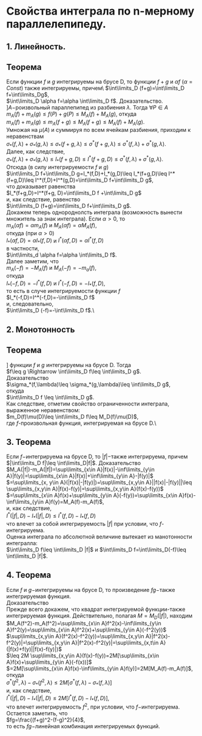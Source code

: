 # Свойства интеграла по n-мерному параллелепипеду.

## 1. Линейность.

## Теорема

Если функции $f$ и $g$ интегрируемы на брусе D, то функции $f+g$ и $\alpha f\ (\alpha=Const)$ также интегрируемы, причем\ 
$\int\limits_D (f+g)=\int\limits_D f+\int\limits_Dg$,\
$\int\limits_D \alpha f=\alpha \int\limits_D f$.
Доказательство. $] A-$роизвольный параллепипед из разбиения $\lambda$. Тогда $\forall P\in A$\
$m_A(f)+m_A(g)\leq f(P)+g(P)\leq M_A(f)+M_A(g)$,
откуда\
$m_A(f)+m_A(g)\leq m_A(f+g)\leq M_A(f+g)\leq M_A(f)+M_A(g)$.\
Умножая на $\mu(A)$ и суммируя по всем ячейкам разбиения, приходим к неравенствам\
$\sigma_*(f,\lambda)+\sigma_*(g,\lambda)\leq \sigma_*(f+g,\lambda)\leq \sigma^*(f+g,\lambda)\leq \sigma^*(f,\lambda)+\sigma^*(g,\lambda)$. \
Далее, как следствие,\
$\sigma_*(f,\lambda)+\sigma_*(g,\lambda)\leq I_*(f+g,D)\leq I^*(f+g,D)\leq \sigma^*(f,\lambda)+\sigma^*(g,\lambda)$.\
Отсюда (в силу интегрируемости $f$ и $g$)\
$\int\limits_D f+\int\limits_D g=I_*(f,D)+I_*(g,D)\leq I_*(f+g,D)\leq I^*(f+g,D)\leq I^*(f,D)+I^*(g,D)=\int\limits_D f+\int\limits_D g$,\
что доказывает равенства\
$I_*(f+g,D)=I^*(f+g, D)=\int\limits_D f +\int\limits_D g$\
и, как следствие, равенство\
$\int\limits_D (f+g)=\int\limits_D f+\int\limits_D g$.\
Докажем теперь однороднолсть интеграла (возможность вынести множитель за знак интеграла). Если $\alpha>0$, то\
$m_A(\alpha f)=\alpha m_A(f)$ и $M_A(\alpha f)=\alpha M_A(f)$,\
откуда (при $\alpha>0$)\
$I_*(\alpha f,D)=\alpha I_*(f,D)$ и $I^*(\alpha f,D)=\alpha I^*(f,D)$\
в частности,\
$\int\limits_d \alpha f=\alpha \int\limits_D f$.\
Далее заметим, что\
$m_A(-f)=-M_A(f)$ и $M_A(-f)=-m_a(f)$,\
откуда\
$I_*(-f, D)=-I^*(f,D)$ и $I^*(-f, D)=-I_*(f,D)$,\
то есть в случе интегрируемости функции $f$\
$I_*(-f,D)=I^*(-f,D)=-\int\limits_D f$\
и, следовательно,\
$\int\limits_D (-f)=-\int\limits_D f$.\

## 2. Монотонность

## Теорема

$]$ функции $f$ и $g$ интегрируемы на брусе D. Тогда\
$f\leq g \Rightarrow \int\limits_D f\leq \int\limits_D g$.\
Доказательство\
$\sigma_*(f,\lambda)\leq \sigma_*(g,\lambda)\leq \int\limits_D g$,\
откуда\
$\int\limits_D f \leq \int\limits_D g$.\
Как следствие, отметим свойство ограниченности интеграла, выраженное неравенством:\
$m_D(f)\mu(D)\leq \int\limits_D f\leq M_D(f)\mu(D)$,\
где $f$-произвольная функция, интегрируемая на брусе D.\
   
## 3. Теорема

Если $f-$интегрируема на брусе D, то $|f|-$также интегрируема, причем\
$|\int\limits_D f|\leq \int\limits_D|f|$.
Доказательство\
$M_A(|f|)-m_A(|f|)=\sup\limits_{x\in A}|f(x)|-\inf\limits_{y\in A}|f(y)|=\sup\limits_{x\in A}|f(x)|+\inf\limits_{y\in A}-|f(y)|$\
$=\sup\limits_{x, y\in A}(|f(x)|-|f(y)|)=\sup\limits_{x,y\in A}||f(x)|-|f(y)||\leq \sup\limits_{x,y\in A}|f(x)-f(y)|=\sup\limits_{x,y\in A}(f(x)-f(y))$\
$=\sup\limits_{x\in A}f(x)+\sup\limits_{y\in A}(-f(y))=\sup\limits_{x\in A}f(x)-\inf\limits_{y\in A}f(y)=M_A(f)-m_A(f)$,\
и, как следствие,\
$I^*(|f|,D)-I_*(|f|,D)\leq I^*(f,D)-I_*(f,D)$\
что влечет за собой интегрируемость $|f|$ при условии, что $f$-интегрируема.\
Оценка интеграла по абсолютной величине вытекает из манотонности интегралла:\
$\int\limits_D f\leq \int\limits_D |f|$ и $\int\limits_D f=\int\limits_D(-f)\leq \int\limits_D |f|$.
  
## 4. Теорема

Если $f$ и $g-$интегрируемы на брусе D, то произведение $fg-$также интегрируемая функция.\
Доказательство\
Прежде всего докажем, что квадрат интегрируемой функции-также интегрируемая функция. Действительно, полагая $M=M_D(|f|)$, находим\
$M_A(f^2)-m_A(f^2)=\sup\limits_{x\in A}f^2(x)-\inf\limits_{y\in A}f^2(y)=\sup\limits_{x\in A}f^2(x)+\sup\limits_{y\in A}(-f^2(y))$\
$\sup\limits_{x,y\in A}(f^2(x)-f^2(y))=\sup\limits_{x,y\in A}|f^2(x)-f^2(y)|=\sup\limits_{x,y\in A}|f^2(x)-f^2(y)|=\sup\limits_{x,t\in A}(|f(x)+f(y)||f(x)-f(y)|)$\
$\leq 2M \sup\limits_{x,y\in A}(f(x)-f(y))=2M[\sup\limits_{x\in A}f(x)+\sup\limits_{y\in A}(-f(x))]$\
$=2M[\sup\limits_{x\in A}f(x)-\inf\limits_{y\in A}f(y)]=2M[M_A(f)-m_A(f)]$,\
откуда\
$\sigma^*(f^2,\lambda)-\sigma_*(f^2,\lambda)\leq 2M[\sigma^*(f,\lambda)-\sigma_*(f,\lambda)]$\
и, как следствие,\
$I^*(|f|,D)-I_*(|f|,D)\leq 2M[I^*(f,D)-I_*(f,D)]$,\
что влечет интегрируемость $f^2$, при условии, что $f-$интегрируема.\
Остается заметить, что\
$fg=\frac{(f+g)^2-(f-g)^2}{4}$,\
то есть $fg-$линейная комбинация интегрируемых функций.